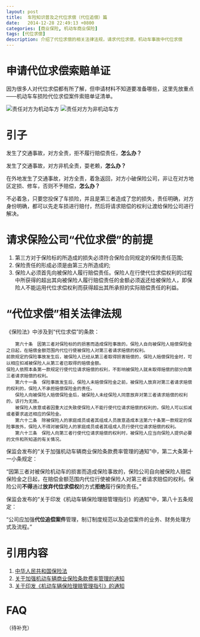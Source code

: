 ```yaml
---
layout: post
title:  车险知识普及之代位求偿（代位追偿）篇
date:   2014-12-28 22:49:13 +0800
categories: [商业保险, 机动车商业保险]
tags: [代位求偿]
description: 介绍了代位求偿的相关法律法规，请求代位求偿，机动车事故中代位求偿
---
```


# 申请代位求偿索赔单证

因为很多人对代位求偿都有所了解，但申请材料不知道要准备哪些，这里先放重点——机动车车损险代位求偿案件索赔单证清单。
<!-- more -->

![责任对方为机动车方][4]
![责任对方为非机动车方][5]

# 引子

发生了交通事故，对方全责，拒不履行赔偿责任，**怎么办？**

发生了交通事故，对方非机全责，耍老赖，**怎么办？**

在外地发生了交通事故，对方全责，着急返回，对方小破保险公司，非让在对方地区定损、修车，否则不予赔偿，**怎么办？**

不必着急，只要您投保了车损险，并且是第三者造成了您的损失，责任明确，对方身份明确，都可以先走车损进行赔付，然后将请求赔偿的权利让渡给保险公司进行解决。

# 请求保险公司“代位求偿”的前提

 1. 第三方对于保险标的所造成的损失必须符合保险合同规定的保险责任范围;
 2. 保险责任的形成必须是由第三方所造成的;
 3. 保险人必须首先向被保险人履行赔偿责任。保险人在行使代位求偿权利的过程中所获得的超出其向被保险人履行赔偿责任的金额必须返还给被保险人，即保险人不能运用代位求偿权利而获得超出其所承担的实际赔偿责任的利益。

# “代位求偿”相关法律法规
《保险法》中涉及到“代位求偿”的条款：

    　　第六十条　因第三者对保险标的的损害而造成保险事故的，保险人自向被保险人赔偿保险金之日起，在赔偿金额范围内代位行使被保险人对第三者请求赔偿的权利。
    前款规定的保险事故发生后，被保险人已经从第三者取得损害赔偿的，保险人赔偿保险金时，可以相应扣减被保险人从第三者已取得的赔偿金额。
    保险人依照本条第一款规定行使代位请求赔偿的权利，不影响被保险人就未取得赔偿的部分向第三者请求赔偿的权利。
    　　第六十一条　保险事故发生后，保险人未赔偿保险金之前，被保险人放弃对第三者请求赔偿的权利的，保险人不承担赔偿保险金的责任。
    　　保险人向被保险人赔偿保险金后，被保险人未经保险人同意放弃对第三者请求赔偿的权利的，该行为无效。
    　　被保险人故意或者因重大过失致使保险人不能行使代位请求赔偿的权利的，保险人可以扣减或者要求返还相应的保险金。
    　　第六十二条　除被保险人的家庭成员或者其组成人员故意造成本法第六十条第一款规定的保险事故外，保险人不得对被保险人的家庭成员或者其组成人员行使代位请求赔偿的权利。
    　　第六十三条　保险人向第三者行使代位请求赔偿的权利时，被保险人应当向保险人提供必要的文件和所知道的有关情况。

    
保监会发布的“关于加强机动车辆商业保险条款费率管理的通知”中，第二大条第十一小条规定：

“因第三者对被保险机动车的损害而造成保险事故的，保险公司自向被保险人赔偿保险金之日起，在赔偿金额范围内代位行使被保险人对第三者请求赔偿的权利。保险公司**不得**通过**放弃代位求偿权**的方式**拒绝**履行保险责任。”

保监会发布的“关于印发《机动车辆保险理赔管理指引》的通知”中，第八十五条规定：

“公司应加强**代位追偿案件**管理，制订制度规范以及追偿案件的业务、财务处理方式及流程。”

# 引用内容

1. [中华人民共和国保险法][1]
2. [关于加强机动车辆商业保险条款费率管理的通知][2]
3. [关于印发《机动车辆保险理赔管理指引》的通知][3]

  [1]:http://www.gov.cn/flfg/2009-02/28/content_1246444.htm
  [2]:http://www.circ.gov.cn/web/site0/tab5245/info2350870.htm
  [3]:http://www.circ.gov.cn/web/site0/tab5245/info2350868.htm
  [4]:http://qiniu.hackerfollower.org/20141228114525.png
  [5]:http://qiniu.hackerfollower.org/20141228114531.png

# FAQ

（待补充）